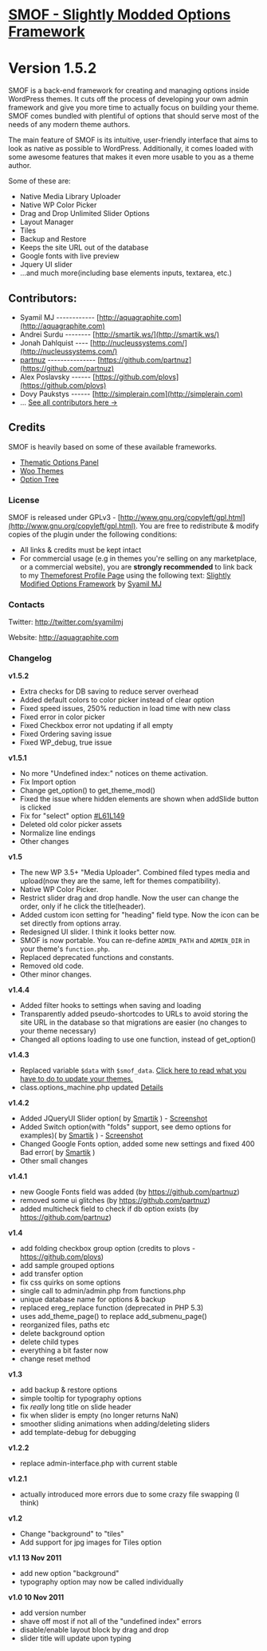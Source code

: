 # [SMOF - Slightly Modded Options Framework](http://aquagraphite.com/2011/09/slightly-modded-options-framework/)
# Version 1.5.2

SMOF is a back-end framework for creating and managing options inside WordPress themes. It cuts off the process of developing your own admin framework and give you more time to actually focus on building your theme. SMOF comes bundled with plentiful of options that should serve most of the needs of any modern theme authors.

The main feature of SMOF is its intuitive, user-friendly interface that aims to look as native as possible to WordPress. Additionally, it comes loaded with some awesome features that makes it even more usable to you as a theme author. 

Some of these are:

* Native Media Library Uploader
* Native WP Color Picker
* Drag and Drop Unlimited Slider Options
* Layout Manager
* Tiles
* Backup and Restore
* Keeps the site URL out of the database
* Google fonts with live preview
* Jquery UI slider
* ...and much more(including base elements inputs, textarea, etc.)

## Contributors: 
* Syamil MJ ------------ [http://aquagraphite.com](http://aquagraphite.com)
* Andrei Surdu -------- [http://smartik.ws/](http://smartik.ws/)
* Jonah Dahlquist ---- [http://nucleussystems.com/](http://nucleussystems.com/)
* [partnuz](https://github.com/partnuz) --------------- [https://github.com/partnuz](https://github.com/partnuz)
* Alex Poslavsky ------ [https://github.com/plovs](https://github.com/plovs)
* Dovy Paukstys ------ [http://simplerain.com](http://simplerain.com)
* ... [See all contributors here ->](https://github.com/sy4mil/Options-Framework/contributors)

## Credits
SMOF is heavily based on some of these available frameworks.

* [Thematic Options Panel](http://wptheming.com/2010/11/thematic-options-panel-v2/)
* [Woo Themes](http://woothemes.com/)
* [Option Tree](http://wordpress.org/extend/plugins/option-tree/)

### License

SMOF is released under GPLv3 - [http://www.gnu.org/copyleft/gpl.html](http://www.gnu.org/copyleft/gpl.html). You are free to redistribute & modify copies of the plugin under the following conditions:

* All links & credits must be kept intact
* For commercial usage (e.g in themes you're selling on any marketplace, or a commercial website), you are **strongly recommended** to link back to my [Themeforest Profile Page](http://themeforest.net/user/SyamilMJ) using the following text: [Slightly Modified Options Framework](https://github.com/sy4mil/Options-Framework) by [Syamil MJ](http://themeforest.net/user/SyamilMJ)

### Contacts

Twitter: http://twitter.com/syamilmj

Website: http://aquagraphite.com

### Changelog

**v1.5.2**
* Extra checks for DB saving to reduce server overhead
* Added default colors to color picker instead of clear option
* Fixed speed issues, 250% reduction in load time with new class
* Fixed error in color picker
* Fixed Checkbox error not updating if all empty
* Fixed Ordering saving issue
* Fixed WP_debug, true issue

**v1.5.1**
* No more "Undefined index:" notices on theme activation.
* Fix Import option
* Change get_option() to get_theme_mod()
* Fixed the issue where hidden elements are shown when addSlide button is clicked
* Fix for "select" option [#L61L149](https://github.com/sy4mil/Options-Framework/commit/52fda39586833e5cee39c9cae9d880ddcf6f1214#L61L149)
* Deleted old color picker assets
* Normalize line endings
* Other changes

**v1.5**
* The new WP 3.5+ "Media Uploader". Combined filed types media and upload(now they are the same, left for themes compatibility).
* Native WP Color Picker.
* Restrict slider drag and drop handle. Now the user can change the order, only if he click the title(header).
* Added custom icon setting for "heading" field type. Now the icon can be set directly from options array.
* Redesigned UI slider. I think it looks better now.
* SMOF is now portable. You can re-define `ADMIN_PATH` and `ADMIN_DIR` in your theme's `function.php`.
* Replaced deprecated functions and constants.
* Removed old code.
* Other minor changes.

**v1.4.4**
* Added filter hooks to settings when saving and loading
* Transparently added pseudo-shortcodes to URLs to avoid storing the site URL in the database so that migrations are easier (no changes to your theme necessary)
* Changed all options loading to use one function, instead of get_option()

**v1.4.3**
* Replaced variable `$data` with `$smof_data`. [Click here to read what you have to do to update your themes.](https://github.com/sy4mil/Options-Framework/wiki/Update-to-v1.4.3)
* class.options_machine.php updated [Details](https://github.com/sy4mil/Options-Framework/pull/196)

**v1.4.2**
* Added JQueryUI Slider option( by [Smartik](https://github.com/Smartik89) ) - [Screenshot](http://i.imgur.com/e9Fh5Ar.jpg)
* Added Switch option(with "folds" support, see demo options for examples)( by [Smartik](https://github.com/Smartik89) ) - [Screenshot](http://i.imgur.com/LwVQkk1.jpg)
* Changed Google Fonts option, added some new settings and fixed 400 Bad error( by [Smartik](https://github.com/Smartik89) )
* Other small changes

**v1.4.1**
* new Google Fonts field was added (by https://github.com/partnuz)
* removed some ui glitches (by https://github.com/partnuz)
* added multicheck field to check if db option exists (by https://github.com/partnuz)

**v1.4**

* add folding checkbox group option (credits to plovs - https://github.com/plovs)
* add sample grouped options
* add transfer option
* fix css quirks on some options
* single call to admin/admin.php from functions.php
* unique database name for options & backup
* replaced ereg_replace function (deprecated in PHP 5.3)
* uses add_theme_page() to replace add_submenu_page()
* reorganized files, paths etc
* delete background option
* delete child types
* everything a bit faster now
* change reset method

**v1.3**

* add backup & restore options
* simple tooltip for typography options
* fix *really* long title on slide header
* fix when slider is empty (no longer returns NaN)
* smoother sliding animations when adding/deleting sliders
* add template-debug for debugging

**v1.2.2**

* replace admin-interface.php with current stable

**v1.2.1**

* actually introduced more errors due to some crazy file swapping (I think)

**v1.2**

* Change "background" to "tiles"
* Add support for jpg images for Tiles option

**v1.1 13 Nov 2011**

* add new option "background"
* typography option may now be called individually

**v1.0 10 Nov 2011**

* add version number
* shave off most if not all of the "undefined index" errors
* disable/enable layout block by drag and drop
* slider title will update upon typing
